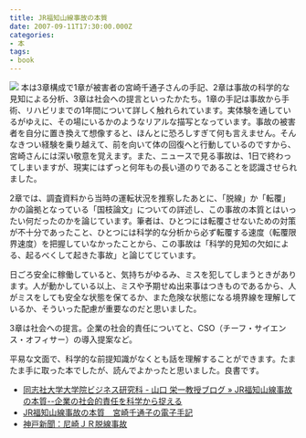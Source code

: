 ```yaml
---
title: JR福知山線事故の本質
date: 2007-09-11T17:30:00.000Z
categories:
- 本
tags:
- book
---
```

[![](http://g-ec2.images-amazon.com/images/I/413X9G7bmuL._SL180_.jpg)](http://www.amazon.co.jp/gp/product/4757121962?ie=UTF8&tag=yutakayamaguc-22&linkCode=as2&camp=247&creative=1211&creativeASIN=4757121962) 本は3章構成で1章が被害者の宮崎千通子さんの手記、2章は事故の科学的な見知による分析、3章は社会への提言といったかたち。1章の手記は事故から手術、リハビリまでの1年間について詳しく触れられています。実体験を通しているがゆえに、その場にいるかのようなリアルな描写となっています。事故の被害者を自分に置き換えて想像すると、ほんとに恐ろしすぎて何も言えません。そんなきつい経験を乗り越えて、前を向いて体の回復へと行動しているのですから、宮崎さんには深い敬意を覚えます。また、ニュースで見る事故は、1日で終わってしまいますが、現実にはずっと何年もの長い道のりであることを認識させられました。

<!-- more -->

2章では、調査資料から当時の運転状況を推察したあとに、「脱線」か「転覆」かの論拠となっている「国枝論文」についての詳述し、この事故の本質とはいったい何だったのかを論じています。筆者は、ひとつには転覆させないための対策が不十分であったこと、ひとつには科学的な分析から必ず転覆する速度（転覆限界速度）を把握していなかったことから、この事故は「科学的見知の欠如による、起るべくして起きた事故」と論じてじています。

日ごろ安全に稼働していると、気持ちがゆるみ、ミスを犯してしまうときがあります。人が動かしている以上、ミスや予期せぬ出来事はつきものであるから、人がミスをしても安全な状態を保てるか、また危険な状態になる境界線を理解しているか、そういった配慮が重要なのだと思いました。

3章は社会への提言。企業の社会的責任についてと、CSO（チーフ・サイエンス・オフィサー）の導入提案など。

平易な文面で、科学的な前提知識がなくとも話を理解することができます。たまたま手に取った本でしたが、読んでよかったと思いました。良書です。

*   [同志社大学大学院ビジネス研究科 \- 山口 栄一教授ブログ » JR福知山線事故の本質--企業の社会的責任を科学から捉える](http://bs.doshisha.ac.jp/blog/eyamaguchi/index.php?itemid=193)
*   [JR福知山線事故の本質　宮崎千通子の電子手記](http://plaza.rakuten.co.jp/chicocco/)
*   [神戸新聞：尼崎ＪＲ脱線事故](http://www.kobe-np.co.jp/news_now/ama_dassen.shtml)
